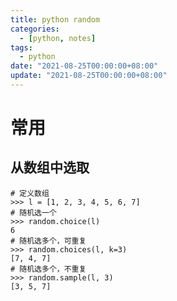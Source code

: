 ```yaml
---
title: python random
categories: 
  - [python, notes]
tags:
  - python
date: "2021-08-25T00:00:00+08:00"
update: "2021-08-25T00:00:00+08:00"
---
```


# 常用

## 从数组中选取

```shell
# 定义数组
>>> l = [1, 2, 3, 4, 5, 6, 7]
# 随机选一个
>>> random.choice(l)  			
6
# 随机选多个，可重复
>>> random.choices(l, k=3)
[7, 4, 7]
# 随机选多个，不重复
>>> random.sample(l, 3)
[3, 5, 7]
```

